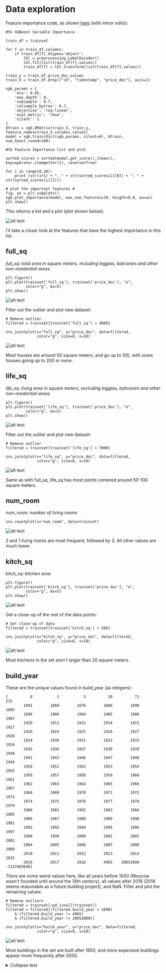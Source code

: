 # Data exploration

Feature importance code, as shown [here](https://www.kaggle.com/sudalairajkumar/simple-exploration-notebook-sberbank) (with minor edits):

```
#%% XGBoost Variable Importance

train_df = trainset

for f in train_df.columns:
    if train_df[f].dtype=='object':
        lbl = preprocessing.LabelEncoder()
        lbl.fit(list(train_df[f].values)) 
        train_df[f] = lbl.transform(list(train_df[f].values))
        
train_y = train_df.price_doc.values
train_X = train_df.drop(["id", "timestamp", "price_doc"], axis=1)

xgb_params = {
    'eta': 0.05,
    'max_depth': 8,
    'subsample': 0.7,
    'colsample_bytree': 0.7,
    'objective': 'reg:linear',
    'eval_metric': 'rmse',
    'silent': 1
}
dtrain = xgb.DMatrix(train_X, train_y, feature_names=train_X.columns.values)
model = xgb.train(dict(xgb_params, silent=0), dtrain, num_boost_round=100)

#%% Feature Importance list and plot

sorted_scores = sorted(model.get_score().items(), key=operator.itemgetter(1), reverse=True)

for i in range(0,20):
    print (str(i+1) + ". " + str(sorted_scores[i][0]) + ": " + str(sorted_scores[i][1]))

# plot the important features #
fig, ax = plt.subplots()
xgb.plot_importance(model, max_num_features=20, height=0.8, ax=ax)
plt.show()
```

This returns a list and a plot (plot shown below).

![alt text](images/feature_importance.png "Feature importance")

I'll take a closer look at the features that have the highest importance in this list.

## full_sq

_full_sq: total area in square meters, including loggias, balconies and other non-residential areas._

```
plt.figure()
plt.plot(trainset['full_sq'], trainset['price_doc'], "o",
         color="g", ms=5)
plt.show()
```

![alt text](images/full_sq_all.png "full_sq with outlier")

Filter out the outlier and plot new dataset:

```
# Remove outlier
filtered = trainset[trainset['full_sq'] < 4000]

sns.jointplot(x="full_sq", y="price_doc", data=filtered,
              color="g", size=8, s=10)
```

![alt text](images/full_sq_filtered.png "full_sq without outlier")

Most houses are around 50 square meters, and go up to 100, with some houses going up to 200 or more.

## life_sq

_life_sq: living area in square meters, excluding loggias, balconies and other non-residential areas_

```
plt.figure()
plt.plot(trainset['life_sq'], trainset['price_doc'], "o",
         color="g", ms=5)
plt.show()
```

![alt text](images/life_sq_all.png "life_sq with outlier")

Filter out the outlier and plot new dataset:

```
# Remove outlier
filtered = trainset[trainset['life_sq'] < 7000]

sns.jointplot(x="life_sq", y="price_doc", data=filtered,
              color="g", size=8, s=10)
```

![alt text](images/life_sq_filtered.png "life_sq without outlier")

Same as with full_sq, life_sq has most points centered around 50-100 square meters.

## num_room

_num_room: number of living rooms_

```
sns.countplot(x="num_room", data=trainset)
```

![alt text](images/num_room.png "num_room")

2 and 1 living rooms are most frequent, followed by 3. All other values are much lower.

## kitch_sq

_kitch_sq: kitchen area_

```
plt.figure()
plt.plot(trainset['kitch_sq'], trainset['price_doc'], "o",
         color="g", ms=5)
plt.show()
```

![alt text](images/kitch_sq_all.png "kitch_sq, full data")

Get a close-up of the rest of the data points:

```
# Get close-up of data
filtered = trainset[trainset['kitch_sq'] < 500]

sns.jointplot(x="kitch_sq", y="price_doc", data=filtered,
              color="g", size=8, s=10)
```

![alt text](images/kitch_sq_filtered.png "kitch_sq without outlier")

Most kitchens in the set aren't larger than 20 square meters.

## build_year

These are the unique values found in build_year (as integers):

```
[          0           1           3          20          71         215
        1691        1860        1876        1886        1890        1895
        1896        1900        1904        1905        1906        1907
        1910        1911        1912        1914        1915        1917
        1920        1924        1925        1926        1927        1928
        1929        1930        1931        1932        1933        1934
        1935        1936        1937        1938        1939        1940
        1941        1943        1946        1947        1948        1949
        1950        1951        1952        1953        1954        1955
        1956        1957        1958        1959        1960        1961
        1962        1963        1964        1965        1966        1967
        1968        1969        1970        1971        1972        1973
        1974        1975        1976        1977        1978        1979
        1980        1981        1982        1983        1984        1985
        1986        1987        1988        1989        1990        1991
        1992        1993        1994        1995        1996        1997
        1998        1999        2000        2001        2002        2003
        2004        2005        2006        2007        2008        2009
        2010        2011        2012        2013        2014        2015
        2016        2017        2018        4965    20052009 -2147483648]
```

There are some weird values here, like all years before 1000 (Moscow wasn't founded until around the 14th century), all values after 2018 (2018 seems reasonable as a future building project), and NaN. Filter and plot the remaining values:

```
# Remove outliers
filtered = trainset[~pd.isnull(trainset)]
filtered = filtered[(filtered.build_year > 1600)
    & (filtered.build_year != 4965)
    & (filtered.build_year != 20052009)]

sns.jointplot(x="build_year", y="price_doc", data=filtered,
              color="g", size=8, s=10)
```

![alt text](images/build_year.png "build_year without outliers")

Most buildings in the set are built after 1950, and more expensive buildings appear more frequently after 2000.

<details>
<summary>Collapse test</summary>
More text
</details>